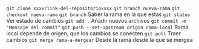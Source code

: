 `git clone xxxxrlink-del-repositorioxxxx`
`git branch nueva-rama`
`git checkout nueva-rama`
`git branch` Saber la rama en la que estas
`git status` Ver estado de cambios
`git add .` Añadir nuevos archivos
`git commit -m "Mensaje del commit"`
`git push --set-upstream origin rama-local` Rama local depende de origen, que los cambios se conecten 
`git pull` Traer cambios
`git merge rama-a-mergear` Desde la rama desde la que se mergea 